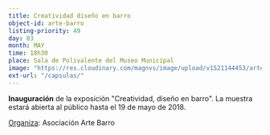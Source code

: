 ```yaml
---
title: Creatividad diseño en barro
object-id: arte-barro
listing-priority: 49
day: 03
month: MAY
time: 18h30
place: Sala de Polivalente del Museo Municipal
image: "https://res.cloudinary.com/magnvs/image/upload/v1521144453/arte_barro_heu2lv.jpg"
ext-url: "/capsulas/"
---
```

**Inauguración** de la exposición "Creatividad, diseño en barro". La muestra estará abierta al público hasta el 19 de mayo de 2018.  

<u>Organiza</u>: Asociación Arte Barro

